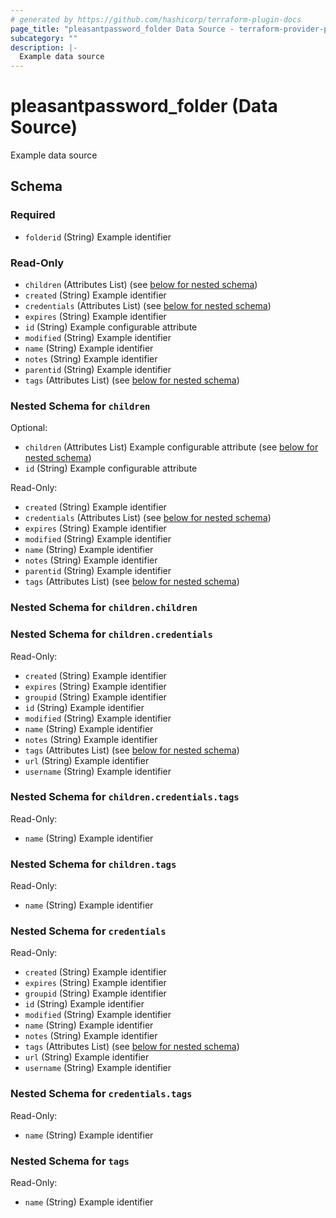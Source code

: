 ```yaml
---
# generated by https://github.com/hashicorp/terraform-plugin-docs
page_title: "pleasantpassword_folder Data Source - terraform-provider-pleasant-password-server"
subcategory: ""
description: |-
  Example data source
---
```


# pleasantpassword_folder (Data Source)

Example data source



<!-- schema generated by tfplugindocs -->
## Schema

### Required

- `folderid` (String) Example identifier

### Read-Only

- `children` (Attributes List) (see [below for nested schema](#nestedatt--children))
- `created` (String) Example identifier
- `credentials` (Attributes List) (see [below for nested schema](#nestedatt--credentials))
- `expires` (String) Example identifier
- `id` (String) Example configurable attribute
- `modified` (String) Example identifier
- `name` (String) Example identifier
- `notes` (String) Example identifier
- `parentid` (String) Example identifier
- `tags` (Attributes List) (see [below for nested schema](#nestedatt--tags))

<a id="nestedatt--children"></a>
### Nested Schema for `children`

Optional:

- `children` (Attributes List) Example configurable attribute (see [below for nested schema](#nestedatt--children--children))
- `id` (String) Example configurable attribute

Read-Only:

- `created` (String) Example identifier
- `credentials` (Attributes List) (see [below for nested schema](#nestedatt--children--credentials))
- `expires` (String) Example identifier
- `modified` (String) Example identifier
- `name` (String) Example identifier
- `notes` (String) Example identifier
- `parentid` (String) Example identifier
- `tags` (Attributes List) (see [below for nested schema](#nestedatt--children--tags))

<a id="nestedatt--children--children"></a>
### Nested Schema for `children.children`


<a id="nestedatt--children--credentials"></a>
### Nested Schema for `children.credentials`

Read-Only:

- `created` (String) Example identifier
- `expires` (String) Example identifier
- `groupid` (String) Example identifier
- `id` (String) Example identifier
- `modified` (String) Example identifier
- `name` (String) Example identifier
- `notes` (String) Example identifier
- `tags` (Attributes List) (see [below for nested schema](#nestedatt--children--credentials--tags))
- `url` (String) Example identifier
- `username` (String) Example identifier

<a id="nestedatt--children--credentials--tags"></a>
### Nested Schema for `children.credentials.tags`

Read-Only:

- `name` (String) Example identifier



<a id="nestedatt--children--tags"></a>
### Nested Schema for `children.tags`

Read-Only:

- `name` (String) Example identifier



<a id="nestedatt--credentials"></a>
### Nested Schema for `credentials`

Read-Only:

- `created` (String) Example identifier
- `expires` (String) Example identifier
- `groupid` (String) Example identifier
- `id` (String) Example identifier
- `modified` (String) Example identifier
- `name` (String) Example identifier
- `notes` (String) Example identifier
- `tags` (Attributes List) (see [below for nested schema](#nestedatt--credentials--tags))
- `url` (String) Example identifier
- `username` (String) Example identifier

<a id="nestedatt--credentials--tags"></a>
### Nested Schema for `credentials.tags`

Read-Only:

- `name` (String) Example identifier



<a id="nestedatt--tags"></a>
### Nested Schema for `tags`

Read-Only:

- `name` (String) Example identifier

